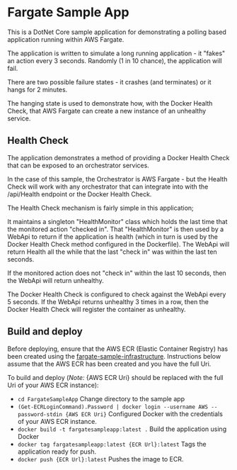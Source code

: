 # Fargate Sample App
This is a DotNet Core sample application for demonstrating a polling based application running within AWS Fargate.

The application is written to simulate a long running application - it "fakes" an action every 3 seconds.  Randomly (1 in 10 chance), the application will fail.

There are two possible failure states - it crashes (and terminates) or it hangs for 2 minutes.

The hanging state is used to demonstrate how, with the Docker Health Check, that AWS Fargate can create a new instance of an unhealthy service.

## Health Check 
The application demonstrates a method of providing a Docker Health Check that can be exposed to an orchestrator services.

In the case of this sample, the Orchestrator is AWS Fargate - but the Health Check will work with any orchestrator that can integrate into with the /api/Health endpoint or the Docker Health Check.

The Health Check mechanism is fairly simple in this application;

It maintains a singleton "HealthMonitor" class which holds the last time that the monitored action "checked in".  That "HealthMonitor" is then used by a WebApi to return if the application is health (which in turn is used by the Docker Health Check method configured in the Dockerfile).  The WebApi will return Health all the while that the last "check in" was within the last ten seconds.

If the monitored action does not "check in" within the last 10 seconds, then the WebApi will return unhealthy.

The Docker Health Check is configured to check against the WebApi every 5 seconds.  If the WebApi returns unhealthy 3 times in a row, then the Docker Health Check will register the container as unhealthy.

## Build and deploy
Before deploying, ensure that the AWS ECR (Elastic Container Registry) has been created using the [fargate-sample-infrastructure](../fargate-sample-infrastructure/README.md).  Instructions below assume that the AWS ECR has been created and you have the full Uri.

To build and deploy (*Note:* {AWS ECR Uri} should be replaced with the full Uri of your AWS ECR instance):

* `cd FargateSampleApp` Change directory to the sample app
* `(Get-ECRLoginCommand).Password | docker login --username AWS --password-stdin {AWS ECR Uri}` Configured Docker with the credentials of your AWS ECR instance.
* `docker build -t fargatesampleapp:latest .` Build the application using Docker
* `docker tag fargatesampleapp:latest {ECR Url}:latest` Tags the application ready for push.  
* `docker push {ECR Url}:latest` Pushes the image to ECR.
